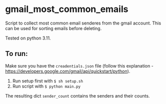 # gmail_most_common_emails
Script to collect most common email senderes from the gmail account. This can be used for sorting emails before deleting.

Tested on python 3.11.

## To run:

Make sure you have the `creadentials.json` file (follow this explanation - https://developers.google.com/gmail/api/quickstart/python).

1. Run setup first with `$ sh setup.sh`
2. Run script with `$ python main.py`

The resulting dict `sender_count` contains the senders and their counts.
